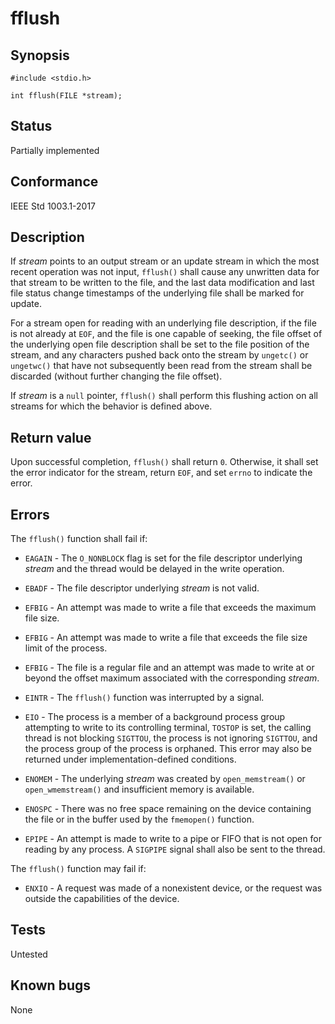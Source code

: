 # fflush

## Synopsis

`#include <stdio.h>`

`int fflush(FILE *stream);`

## Status

Partially implemented

## Conformance

IEEE Std 1003.1-2017

## Description

If _stream_ points to an output stream or an update stream in which the most recent operation was not input, `fflush()`
shall cause any unwritten data for that stream to be written to the file, and the last data modification and last
file status change timestamps of the underlying file shall be marked for update.

For a stream open for reading with an underlying file description, if the file is not already at `EOF`, and the file is
one capable of seeking, the file offset of the underlying open file description shall be set to the file position of
the stream, and any characters pushed back onto the stream by `ungetc()` or `ungetwc()` that have not subsequently been
read from the stream shall be discarded (without further changing the file offset).

If _stream_ is a `null` pointer, `fflush()` shall perform this flushing action on all streams for which the behavior is
defined above.

## Return value

Upon successful completion, `fflush()` shall return `0`. Otherwise, it shall set the error indicator for the stream,
return `EOF`, and set `errno` to indicate the error.

## Errors

The `fflush()` function shall fail if:

* `EAGAIN` - The `O_NONBLOCK` flag is set for the file descriptor underlying _stream_ and the thread would be delayed in
the write operation.

* `EBADF` - The file descriptor underlying _stream_ is not valid.

* `EFBIG` - An attempt was made to write a file that exceeds the maximum file size.

* `EFBIG` - An attempt was made to write a file that exceeds the file size limit of the process.

* `EFBIG` - The file is a regular file and an attempt was made to write at or beyond the offset maximum associated with
the corresponding
_stream_.

* `EINTR` - The `fflush()` function was interrupted by a signal.

* `EIO` - The process is a member of a background process group attempting to write to its controlling terminal,
`TOSTOP` is set, the calling thread is not blocking `SIGTTOU`, the process is not ignoring `SIGTTOU`, and the process
group of the process is orphaned. This error may also be returned under implementation-defined conditions.

* `ENOMEM` - The underlying _stream_ was created by `open_memstream()` or `open_wmemstream()` and insufficient memory is
available.

* `ENOSPC` - There was no free space remaining on the device containing the file or in the buffer used by the
`fmemopen()` function.

* `EPIPE` - An attempt is made to write to a pipe or FIFO that is not open for reading by any process. A `SIGPIPE`
signal shall also be sent to the thread.

The `fflush()` function may fail if:

* `ENXIO` - A request was made of a nonexistent device, or the request was outside the capabilities of the device.

## Tests

Untested

## Known bugs

None
